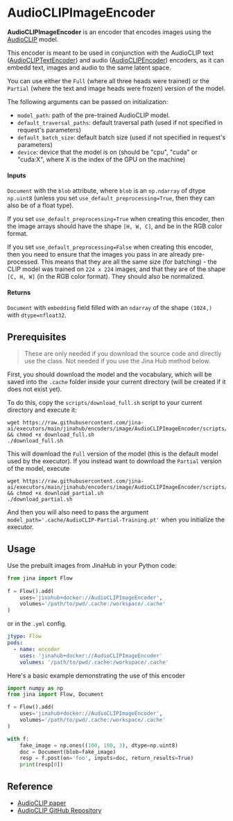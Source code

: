 # AudioCLIPImageEncoder

**AudioCLIPImageEncoder** is an encoder that encodes images using the [AudioCLIP](https://arxiv.org/abs/2106.13043) model.

This encoder is meant to be used in conjunction with the AudioCLIP text ([AudioCLIPTextEncoder](https://github.com/jina-ai/executors/tree/main/jinahub/encoders/text/AudioCLIPTextEncoder)) and audio ([AudioCLIPEncoder](https://github.com/jina-ai/executors/tree/main/jinahub/encoders/audio/AudioCLIPEncoder)) encoders, as it can embedd text, images and audio to the same latent space.

You can use either the `Full` (where all three heads were trained) or the `Partial` (where the text and image heads were frozen) version of the model.

The following arguments can be passed on initialization:

- `model_path`: path of the pre-trained AudioCLIP model.
- `default_traversal_paths`: default traversal path (used if not specified in request's parameters)
- `default_batch_size`: default batch size (used if not specified in request's parameters)
- `device`: device that the model is on (should be "cpu", "cuda" or "cuda:X", where X is the index of the GPU on the machine)

#### Inputs 

`Document` with the `blob` attribute, where `blob` is an `np.ndarray` of dtype ``np.uint8`` (unless you set ``use_default_preprocessing=True``, then they can also be of a float type).

If you set `use_default_preprocessing=True` when creating this encoder, then the image arrays should have the shape `[H, W, C]`, and be in the RGB color format.

If you set `use_default_preprocessing=False` when creating this encoder, then you need to ensure that the images you pass in are already pre-processed. This means that they are all the same size (for batching) - the CLIP model was trained on `224 x 224` images, and that they are of the shape `[C, H, W]` (in the RGB color format). They should also be normalized.

#### Returns

`Document` with `embedding` field filled with an `ndarray` of the shape `(1024,)` with `dtype=nfloat32`.

## Prerequisites


> These are only needed if you download the source code and directly use the class. Not needed if you use the Jina Hub method below.

First, you should download the model and the vocabulary, which will be saved into the `.cache` folder inside your current directory (will be created if it does not exist yet).

To do this, copy the `scripts/download_full.sh` script to your current directory and execute it:

```
wget https://raw.githubusercontent.com/jina-ai/executors/main/jinahub/encoders/image/AudioCLIPImageEncoder/scripts/download_full.sh && chmod +x download_full.sh
./download_full.sh
```

This will download the `Full` version of the model (this is the default model used by the executor). If you instead want to download the `Partial` version of the model, execute

```
wget https://raw.githubusercontent.com/jina-ai/executors/main/jinahub/encoders/image/AudioCLIPImageEncoder/scripts/download_partial.sh && chmod +x download_partial.sh
./download_partial.sh
```

And then you will also need to pass the argument `model_path='.cache/AudioCLIP-Partial-Training.pt'` when you initialize the executor.

## Usage

Use the prebuilt images from JinaHub in your Python code: 

```python
from jina import Flow
	
f = Flow().add(
	uses='jinahub+docker://AudioCLIPImageEncoder',
	volumes='/path/to/pwd/.cache:/workspace/.cache'
)
```

or in the `.yml` config.
	
```yaml
jtype: Flow
pods:
  - name: encoder
    uses: 'jinahub+docker://AudioCLIPImageEncoder'
    volumes: '/path/to/pwd/.cache:/workspace/.cache'
```
 

Here's a basic example demonstrating the use of this encoder

```python
import numpy as np
from jina import Flow, Document

f = Flow().add(
	uses='jinahub+docker://AudioCLIPImageEncoder',
	volumes='/path/to/pwd/.cache:/workspace/.cache'
)

with f:
	fake_image = np.ones((100, 100, 3), dtype=np.uint8)
	doc = Document(blob=fake_image)
	resp = f.post(on='foo', inputs=doc, return_results=True)
	print(resp[0])
```


## Reference

- [AudioCLIP paper](https://arxiv.org/abs/2106.13043)
- [AudioCLIP GitHub Repository](https://github.com/AndreyGuzhov/AudioCLIP)
